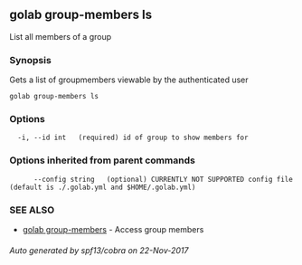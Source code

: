 ## golab group-members ls

List all members of a group

### Synopsis


Gets a list of groupmembers viewable by the authenticated user

```
golab group-members ls
```

### Options

```
  -i, --id int   (required) id of group to show members for
```

### Options inherited from parent commands

```
      --config string   (optional) CURRENTLY NOT SUPPORTED config file (default is ./.golab.yml and $HOME/.golab.yml)
```

### SEE ALSO
* [golab group-members](golab_group-members.md)	 - Access group members

###### Auto generated by spf13/cobra on 22-Nov-2017

